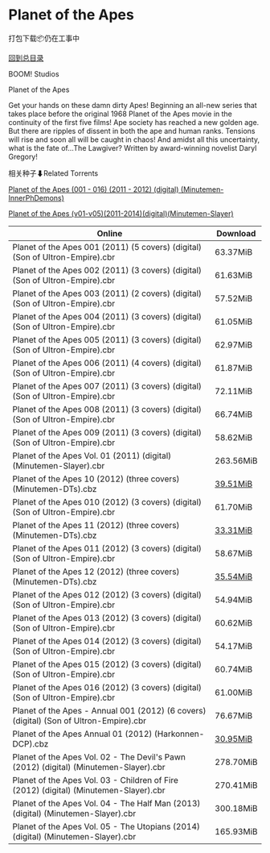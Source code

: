 # Planet of the Apes

打包下载📦仍在工事中

[回到总目录](/Catalogs.md)

BOOM! Studios

Planet of the Apes

Get your hands on these damn dirty Apes! Beginning an all-new series that takes place before the original 1968 Planet of the Apes movie in the continuity of the first five films! Ape society has reached a new golden age. But there are ripples of dissent in both the ape and human ranks. Tensions will rise and soon all will be caught in chaos! And amidst all this uncertainty, what is the fate of...The Lawgiver? Written by award-winning novelist Daryl Gregory!





相关种子⬇Related Torrents

[Planet of the Apes (001 - 016) (2011 - 2012) (digital) (Minutemen-InnerPhDemons)](https://github.com/alicewish/markdown/blob/master/torrent/Planet-of-the-Apes--001---016---2011---2012---digital---Minutemen-InnerPhDemons.md)

[Planet of the Apes (v01-v05)(2011-2014)(digital)(Minutemen-Slayer)](https://github.com/alicewish/markdown/blob/master/torrent/Planet-of-the-Apes--v01-v05--2011-2014--digital--Minutemen-Slayer.md)

Online | Download
--- | ---
Planet of the Apes 001 (2011) (5 covers) (digital) (Son of Ultron-Empire).cbr | 63.37MiB
Planet of the Apes 002 (2011) (3 covers) (digital) (Son of Ultron-Empire).cbr | 61.63MiB
Planet of the Apes 003 (2011) (2 covers) (digital) (Son of Ultron-Empire).cbr | 57.52MiB
Planet of the Apes 004 (2011) (3 covers) (digital) (Son of Ultron-Empire).cbr | 61.05MiB
Planet of the Apes 005 (2011) (3 covers) (digital) (Son of Ultron-Empire).cbr | 62.97MiB
Planet of the Apes 006 (2011) (4 covers) (digital) (Son of Ultron-Empire).cbr | 61.87MiB
Planet of the Apes 007 (2011) (3 covers) (digital) (Son of Ultron-Empire).cbr | 72.11MiB
Planet of the Apes 008 (2011) (3 covers) (digital) (Son of Ultron-Empire).cbr | 66.74MiB
Planet of the Apes 009 (2011) (3 covers) (digital) (Son of Ultron-Empire).cbr | 58.62MiB
Planet of the Apes Vol. 01 (2011) (digital) (Minutemen-Slayer).cbr | 263.56MiB
Planet of the Apes 10 (2012) (three covers) (Minutemen-DTs).cbz | [39.51MiB](https://pan.baidu.com/s/1dFtq1sl#list/path=%2F0-Day%20Week%20of%202012%20Q1%2F0-Day%20Week%20of%202012.01.18%2F%E3%82%AB%E3%82%B1%E3%82%B7%E3%82%B9%E3%82%B3%E3%82%B7%E3%82%BD%E3%82%A2%E3%82%B3%E3%82%AB%E3%82%BF%E3%82%AB%E3%82%AD%E3%82%A4%E3%82%BB%E3%82%A2%E3%82%B5%E3%82%AA%E3%82%B1%E3%82%A6%E3%82%BB%E3%82%BB%E3%82%B5%E3%82%AB%E3%82%A6%E3%82%AF%E3%82%B7%E3%82%BF%E3%82%B5%E3%82%AA%E3%82%B3%E3%82%B1&parentPath=%2F0-Day%20Week%20of%202012%20Q1)
Planet of the Apes 010 (2012) (3 covers) (digital) (Son of Ultron-Empire).cbr | 61.70MiB
Planet of the Apes 11 (2012) (three covers) (Minutemen-DTs).cbz | [33.31MiB](https://pan.baidu.com/s/1eScZ54Y#list/path=%2F0-Day%20Week%20of%202012%20Q1%2F0-Day%20Week%20of%202012.02.15%2F%E3%82%BF%E3%82%A8%E3%82%BD%E3%82%A8%E3%82%B5%E3%82%BF%E3%82%BD%E3%82%A2%E3%82%BD%E3%82%B9%E3%82%AF%E3%82%BD%E3%82%B5%E3%82%BD%E3%82%A8%E3%82%B7%E3%82%A2%E3%82%AB%E3%82%A2%E3%82%A4%E3%82%BB%E3%82%AB%E3%82%B1%E3%82%A2%E3%82%A2%E3%82%AB%E3%82%B9%E3%82%B9%E3%82%A2%E3%82%AF%E3%82%A4%E3%82%BF&parentPath=%2F0-Day%20Week%20of%202012%20Q1)
Planet of the Apes 011 (2012) (3 covers) (digital) (Son of Ultron-Empire).cbr | 58.67MiB
Planet of the Apes 12 (2012) (three covers) (Minutemen-DTs).cbz | [35.54MiB](https://pan.baidu.com/s/1nu8YY2P#list/path=%2F0-Day%20Week%20of%202012%20Q1%2F0-Day%20Week%20of%202012.03.21%2F%E3%82%BB%E3%82%A6%E3%82%B5%E3%82%A4%E3%82%BF%E3%82%A4%E3%82%B7%E3%82%B9%E3%82%AD%E3%82%B9%E3%82%BF%E3%82%A2%E3%82%BF%E3%82%BF%E3%82%BF%E3%82%BB%E3%82%BB%E3%82%B9%E3%82%A4%E3%82%AF%E3%82%AF%E3%82%A6%E3%82%B7%E3%82%AF%E3%82%A4%E3%82%AF%E3%82%AF%E3%82%A6%E3%82%B7%E3%82%BB%E3%82%A6%E3%82%A2&parentPath=%2F0-Day%20Week%20of%202012%20Q1)
Planet of the Apes 012 (2012) (3 covers) (digital) (Son of Ultron-Empire).cbr | 54.94MiB
Planet of the Apes 013 (2012) (3 covers) (digital) (Son of Ultron-Empire).cbr | 60.62MiB
Planet of the Apes 014 (2012) (3 covers) (digital) (Son of Ultron-Empire).cbr | 54.17MiB
Planet of the Apes 015 (2012) (3 covers) (digital) (Son of Ultron-Empire).cbr | 60.74MiB
Planet of the Apes 016 (2012) (3 covers) (digital) (Son of Ultron-Empire).cbr | 61.00MiB
Planet of the Apes - Annual 001 (2012) (6 covers) (digital) (Son of Ultron-Empire).cbr | 76.67MiB
Planet of the Apes Annual 01 (2012) (Harkonnen-DCP).cbz | [30.95MiB](https://pan.baidu.com/s/1pLC8RiF#list/path=%2F0-Day%20Week%20of%202012%20Q3%2F0-Day%20Week%20of%202012.08.08%2F%E3%82%A6%E3%82%AA%E3%82%BD%E3%82%A4%E3%82%B5%E3%82%A2%E3%82%B9%E3%82%B7%E3%82%AF%E3%82%BB%E3%82%AD%E3%82%AD%E3%82%A6%E3%82%BF%E3%82%B1%E3%82%BF%E3%82%B3%E3%82%AA%E3%82%AF%E3%82%BF%E3%82%B1%E3%82%A2%E3%82%B7%E3%82%BB%E3%82%AA%E3%82%AF%E3%82%A6%E3%82%B3%E3%82%AD%E3%82%A6%E3%82%B3%E3%82%A4&parentPath=%2F0-Day%20Week%20of%202012%20Q3)
Planet of the Apes Vol. 02 - The Devil's Pawn (2012) (digital) (Minutemen-Slayer).cbr | 278.70MiB
Planet of the Apes Vol. 03 - Children of Fire (2012) (digital) (Minutemen-Slayer).cbr | 270.41MiB
Planet of the Apes Vol. 04 - The Half Man (2013) (digital) (Minutemen-Slayer).cbr | 300.18MiB
Planet of the Apes Vol. 05 - The Utopians (2014) (digital) (Minutemen-Slayer).cbr | 165.93MiB